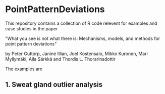 # PointPatternDeviations

This repository contains a collection of R code relevent for examples and case studies in the paper 

"What you see is not what there is: Mechanisms, models, and methods for point pattern deviations" 

by Peter Guttorp, Janine Illian, Joel Kostensalo, Mikko Kuronen, Mari Myllym&auml;ki, Aila S&auml;rkk&auml; and Thordis L. Thorarinsdottir

The examples are 

## 1. Sweat gland outlier analysis
